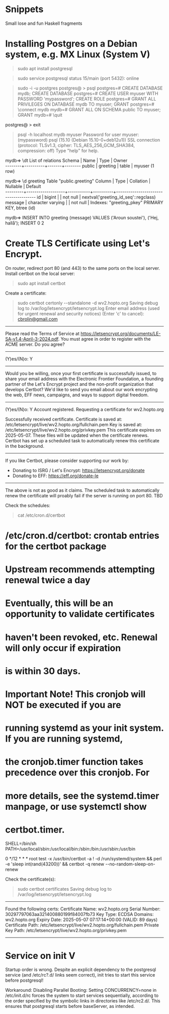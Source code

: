 # Snippets
Small lose and fun Haskell fragments

# Installing Postgres on a Debian system, e.g. MX Linux (System V)

> sudo apt install postgresql

> sudo service postgresql status
15/main (port 5432): online

> sudo -i -u postgres
postgres@ > psql
postgres=# CREATE DATABASE mydb;
CREATE DATABASE
postgres=# CREATE USER myuser WITH PASSWORD 'mypassword';
CREATE ROLE
postgres=# GRANT ALL PRIVILEGES ON DATABASE mydb TO myuser;
GRANT
postgres=# \connect mydb
mydb=# GRANT ALL ON SCHEMA public TO myuser;
GRANT
mydb=# \quit

postgres@ > exit
> psql -h localhost mydb myuser
Password for user myuser: (mypassword)
psql (15.10 (Debian 15.10-0+deb12u1))
SSL connection (protocol: TLSv1.3, cipher: TLS_AES_256_GCM_SHA384, compression: off)
Type "help" for help.

mydb=> \dt
         List of relations
 Schema |   Name   | Type  | Owner  
--------+----------+-------+--------
 public | greeting | table | myuser
(1 row)

mydb=> \d greeting
                                  Table "public.greeting"
 Column  |       Type        | Collation | Nullable |               Default                
---------+-------------------+-----------+----------+--------------------------------------
 id      | bigint            |           | not null | nextval('greeting_id_seq'::regclass)
 message | character varying |           | not null | 
Indexes:
    "greeting_pkey" PRIMARY KEY, btree (id)

mydb=> INSERT INTO greeting (message) VALUES ('Aroun soustei'), ('Hej, hallå');
INSERT 0 2

# Create TLS Certificate using Let's Encrypt.

On router, redirect port 80 (and 443) to the same ports on the local server.
Install certbot on the local server:
> sudo apt install certbot

Create a certificate:
> sudo certbot certonly --standalone -d wv2.hopto.org
Saving debug log to /var/log/letsencrypt/letsencrypt.log
Enter email address (used for urgent renewal and security notices)
 (Enter 'c' to cancel): cbrolin@gmail.com

- - - - - - - - - - - - - - - - - - - - - - - - - - - - - - - - - - - - - - - -
Please read the Terms of Service at
https://letsencrypt.org/documents/LE-SA-v1.4-April-3-2024.pdf. You must agree in
order to register with the ACME server. Do you agree?
- - - - - - - - - - - - - - - - - - - - - - - - - - - - - - - - - - - - - - - -
(Y)es/(N)o: Y

- - - - - - - - - - - - - - - - - - - - - - - - - - - - - - - - - - - - - - - -
Would you be willing, once your first certificate is successfully issued, to
share your email address with the Electronic Frontier Foundation, a founding
partner of the Let's Encrypt project and the non-profit organization that
develops Certbot? We'd like to send you email about our work encrypting the web,
EFF news, campaigns, and ways to support digital freedom.
- - - - - - - - - - - - - - - - - - - - - - - - - - - - - - - - - - - - - - - -
(Y)es/(N)o: Y
Account registered.
Requesting a certificate for wv2.hopto.org

Successfully received certificate.
Certificate is saved at: /etc/letsencrypt/live/wv2.hopto.org/fullchain.pem
Key is saved at:         /etc/letsencrypt/live/wv2.hopto.org/privkey.pem
This certificate expires on 2025-05-07.
These files will be updated when the certificate renews.
Certbot has set up a scheduled task to automatically renew this certificate in the background.

- - - - - - - - - - - - - - - - - - - - - - - - - - - - - - - - - - - - - - - -
If you like Certbot, please consider supporting our work by:
 * Donating to ISRG / Let's Encrypt:   https://letsencrypt.org/donate
 * Donating to EFF:                    https://eff.org/donate-le
- - - - - - - - - - - - - - - - - - - - - - - - - - - - - - - - - - - - - - - -

The above is not as good as it claims. The scheduled task to automatically renew the certificate
will proably fail if the server is running on port 80. TBD

Check the schedules:
> cat /etc/cron.d/certbot
# /etc/cron.d/certbot: crontab entries for the certbot package
#
# Upstream recommends attempting renewal twice a day
#
# Eventually, this will be an opportunity to validate certificates
# haven't been revoked, etc.  Renewal will only occur if expiration
# is within 30 days.
#
# Important Note!  This cronjob will NOT be executed if you are
# running systemd as your init system.  If you are running systemd,
# the cronjob.timer function takes precedence over this cronjob.  For
# more details, see the systemd.timer manpage, or use systemctl show
# certbot.timer.
SHELL=/bin/sh
PATH=/usr/local/sbin:/usr/local/bin:/sbin:/bin:/usr/sbin:/usr/bin

0 */12 * * * root test -x /usr/bin/certbot -a \! -d /run/systemd/system && perl -e 'sleep int(rand(43200))' && certbot -q renew --no-random-sleep-on-renew

Check the certificate(s):
> sudo certbot certificates
Saving debug log to /var/log/letsencrypt/letsencrypt.log

- - - - - - - - - - - - - - - - - - - - - - - - - - - - - - - - - - - - - - - -
Found the following certs:
  Certificate Name: wv2.hopto.org
    Serial Number: 30297797063aa321400880199f84007fb73
    Key Type: ECDSA
    Domains: wv2.hopto.org
    Expiry Date: 2025-05-07 07:17:14+00:00 (VALID: 89 days)
    Certificate Path: /etc/letsencrypt/live/wv2.hopto.org/fullchain.pem
    Private Key Path: /etc/letsencrypt/live/wv2.hopto.org/privkey.pem
- - - - - - - - - - - - - - - - - - - - - - - - - - - - - - - - - - - - - - - -

# Service on init V
Startup order is wrong. Despite an explicit dependency to the
postgresql service (and /etc/rc?.d/ links seem correct), init tries to
start this service before postgresql!

Workaround: Disabling Parallel Booting: Setting CONCURRENCY=none in
/etc/init.d/rc forces the system to start services sequentially,
according to the order specified by the symbolic links in directories
like /etc/rc2.d/. This ensures that postgresql starts before
baseServer, as intended.

